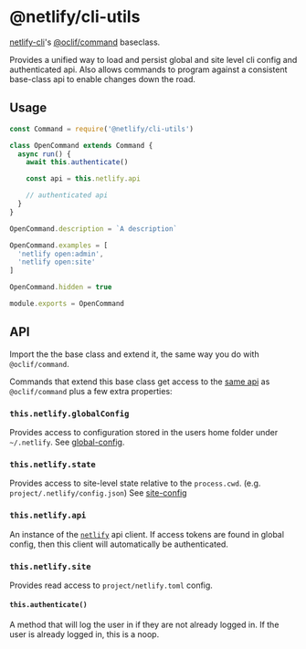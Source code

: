 # @netlify/cli-utils

[netlify-cli](https://github.com/netlify/cli)'s [@oclif/command](@oclif/command) baseclass.

Provides a unified way to load and persist global and site level cli config and authenticated api.
Also allows commands to program against a consistent base-class api to enable changes down the road.

## Usage

```js
const Command = require('@netlify/cli-utils')

class OpenCommand extends Command {
  async run() {
    await this.authenticate()

    const api = this.netlify.api

    // authenticated api
  }
}

OpenCommand.description = `A description`

OpenCommand.examples = [
  'netlify open:admin',
  'netlify open:site'
]

OpenCommand.hidden = true

module.exports = OpenCommand

```

## API

Import the the base class and extend it, the same way you do with `@oclif/command`.

Commands that extend this base class get access to the [same api](https://oclif.io/docs/commands.html) as `@oclif/command` plus a few extra properties:


### `this.netlify.globalConfig`

Provides access to configuration stored in the users home folder under `~/.netlify`.
See [global-config](global-config/README.md).

### `this.netlify.state`

Provides access to site-level state relative to the `process.cwd`. (e.g. `project/.netlify/config.json`)
See [site-config](global-config/README.md)

### `this.netlify.api`

An instance of the [`netlify`](https://github.com/netlify/js-client) api client.  If access tokens are found in global config, then this client will automatically be authenticated.

### `this.netlify.site`

Provides read access to `project/netlify.toml` config.

#### `this.authenticate()`

A method that will log the user in if they are not already logged in.  If the user is already logged in, this is a noop.
